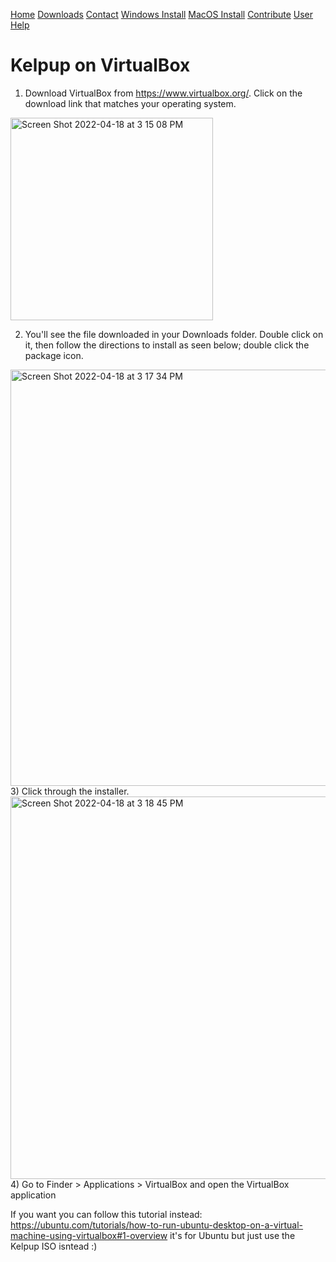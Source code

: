 <a href="../Home/index.html" class="btn">Home</a> <a href="../Instructions/Releases.html" class="btn">Downloads</a> <a href="../Contact/contact.html" class="btn">Contact</a> <a href="../Instructions/WindowsDownload.html" class="btn">Windows Install</a> <a href="../Instructions/MacDownload.html" class="btn">MacOS Install</a> <a href="../Contribute/contribute.html" class="btn">Contribute</a> <a href="../User/user.html" class="btn">User Help</a>

# Kelpup on VirtualBox

1) Download VirtualBox from https://www.virtualbox.org/. Click on the download link that matches your operating system.
<img width="324" alt="Screen Shot 2022-04-18 at 3 15 08 PM" src="https://user-images.githubusercontent.com/65368903/163862959-ec93e53b-34cf-441b-8457-9ea9ce6664cf.png">

2) You'll see the file downloaded in your Downloads folder. Double click on it, then follow the directions to install as seen below; double click the package icon.
<img width="666" alt="Screen Shot 2022-04-18 at 3 17 34 PM" src="https://user-images.githubusercontent.com/65368903/163863248-44eceee2-e21b-498f-be07-365b40d843d7.png">
3) Click through the installer.
<img width="612" alt="Screen Shot 2022-04-18 at 3 18 45 PM" src="https://user-images.githubusercontent.com/65368903/163863348-ce470f79-826b-4f25-85cf-eafef67d01a2.png">
4) Go to Finder > Applications > VirtualBox and open the VirtualBox application



If you want you can follow this tutorial instead: https://ubuntu.com/tutorials/how-to-run-ubuntu-desktop-on-a-virtual-machine-using-virtualbox#1-overview it's for Ubuntu but just use the Kelpup ISO isntead :)
